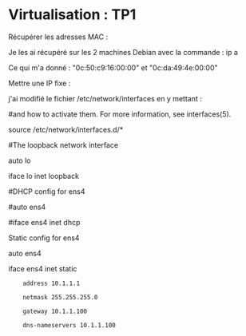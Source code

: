 # Virtualisation : TP1


Récupérer les adresses MAC :


Je les ai récupéré sur les 2 machines Debian avec la commande : ip a

Ce qui m'a donné : "0c:50:c9:16:00:00" et "0c:da:49:4e:00:00"


Mettre une IP fixe :


j'ai modifié le fichier /etc/network/interfaces en y mettant :


#and how to activate them. For more information, see interfaces(5).

source /etc/network/interfaces.d/*

#The loopback network interface

auto lo

iface lo inet loopback

#DHCP config for ens4

#auto ens4

#iface ens4 inet dhcp

 Static config for ens4
 
auto ens4

iface ens4 inet static

        address 10.1.1.1
        
        netmask 255.255.255.0
        
        gateway 10.1.1.100
        
        dns-nameservers 10.1.1.100

